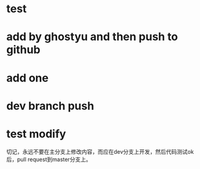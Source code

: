 # test
# add by ghostyu and then push to github
# add one
# dev branch push
# test modify

切记，永远不要在主分支上修改内容，而应在dev分支上开发，然后代码测试ok后，pull request到master分支上。